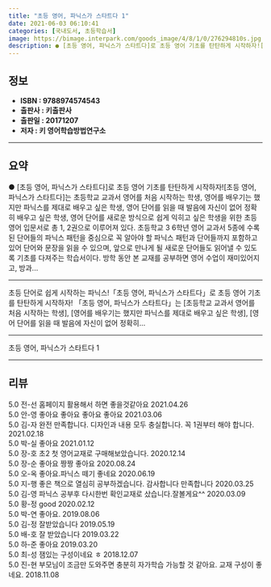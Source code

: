 ```yaml
---
title: "초등 영어, 파닉스가 스타트다 1"
date: 2021-06-03 06:10:41
categories: [국내도서, 초등학습서]
image: https://bimage.interpark.com/goods_image/4/8/1/0/276294810s.jpg
description: ● [초등 영어, 파닉스가 스타트다]로 초등 영어 기초를 탄탄하게 시작하자![초등 영어, 파닉스가 스타트다]는 초등학교 교과서 영어를 처음 시작하는 학생, 영어를 배우기는 했지만 파닉스를 제대로 배우고 싶은 학생, 영어 단어를 읽을 때 발음에 자신이 없어 정확히 배우고 싶은 학생, 영
---
```


## **정보**

- **ISBN : 9788974574543**
- **출판사 : 키출판사**
- **출판일 : 20171207**
- **저자 : 키 영어학습방법연구소**

------



## **요약**

●  [초등 영어, 파닉스가 스타트다]로 초등 영어 기초를 탄탄하게 시작하자![초등 영어, 파닉스가 스타트다]는 초등학교 교과서 영어를 처음 시작하는 학생, 영어를 배우기는 했지만 파닉스를 제대로 배우고 싶은 학생, 영어 단어를 읽을 때 발음에 자신이 없어 정확히 배우고 싶은 학생, 영어 단어를 새로운 방식으로 쉽게 익히고 싶은 학생을 위한 초등 영어 입문서로 총 1, 2권으로 이루어져 있다. 초등학교 3  6학년 영어 교과서 5종에 수록된 단어들의 파닉스 패턴을 중심으로 꼭 알아야 할 파닉스 패턴과 단어들까지 포함하고 있어 단어와 문장을 읽을 수 있으며, 앞으로 만나게 될 새로운 단어들도 읽어낼 수 있도록 기초를 다져주는 학습서이다. 방학 동안 본 교재를 공부하면 영어 수업이 재미있어지고, 방과...

------

초등 단어로 쉽게 시작하는 파닉스!「초등 영어, 파닉스가 스타트다」로 초등 영어 기초를 탄탄하게 시작하자! 「초등 영어, 파닉스가 스타트다」는 [초등학교 교과서 영어를 처음 시작하는 학생], [영어를 배우기는 했지만 파닉스를 제대로 배우고 싶은 학생], [영어 단어를 읽을 때 발음에 자신이 없어 정확히... 

------


초등 영어, 파닉스가 스타트다 1 

------


## **리뷰** 

5.0 전-선 홈페이지 활용해서 하면 좋을것같아요 2021.04.26 <br/>5.0 안-영 좋아요 좋아요 좋아요 좋아요  2021.03.06 <br/>5.0 김-자 완전 만족합니다. 디자인과 내용 모두 충실합니다. 꼭 1권부터 해야 합니다. 2021.02.18 <br/>5.0 박-실 좋아요 2021.01.12 <br/>5.0 장-호 초2 첫 영어교재로 구매해보았습니다. 2020.12.14 <br/>5.0 장-순 좋아요 짱짱 좋아요  2020.08.24 <br/>5.0 오-옥 좋아요.파닉스 떼기 좋네요 2020.06.19 <br/>5.0 지-행 좋은 책으로 열심히 공부하겠습니다. 감사합니다 만족합니다 2020.03.25 <br/>5.0 김-영 파닉스 공부후 다시한번 확인교재로 샀습니다.잘볼게요^^ 2020.03.09 <br/>5.0 황-정 good 2020.02.12 <br/>5.0 박-연 좋아요.  2019.08.06 <br/>5.0 김-정 잘받았습니다 2019.05.19 <br/>5.0 배-호 잘 받았습니다 2019.03.22 <br/>5.0 하-준 좋아요 2019.03.20 <br/>5.0 최-성 잼있는 구성이네요 ㅎ 2018.12.07 <br/>5.0 진-현 부모님이 조금만 도와주면 충분히 자가학습 가능할 것 같아요. 교재 구성이 좋네요. 2018.11.08 <br/>